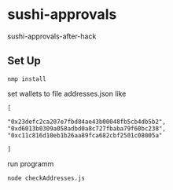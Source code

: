 # sushi-approvals
sushi-approvals-after-hack


## Set Up
 ```
 nmp install
 ```
 
 set wallets to file addresses.json like
  ```
[

  "0x23defc2ca207e7fbd84ae43b00048fb5cb4db5b2",
  "0xd6013b0309a058adbd0a8c727fbaba79f60bc238", 
  "0xc11c816d10eb1b26aa89fca682cbf2501c08005a"

]

 ```
 
 run programm 
  ```
 node сheckAddresses.js
 ```
